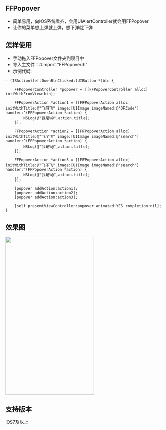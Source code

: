 ## FFPopover
* 简单易用，向iOS系统看齐，会用UIAlertController就会用FFPopover
* 让你的菜单想上弹就上弹，想下弹就下弹

## 怎样使用
* 手动拖入FFPopover文件夹到项目中
* 导入主文件：#import "FFPopover.h"
* 示例代码:

```objc
- (IBAction)leftDownBtnClicked:(UIButton *)btn {
    
    FFPopoverController *popover = [[FFPopoverController alloc] initWithFromView:btn];
    
    FFPopoverAction *action1 = [[FFPopoverAction alloc] initWithTitle:@"飞呀飞" image:[UIImage imageNamed:@"QRCode"] handler:^(FFPopoverAction *action) {
        NSLog(@"我是%@",action.title);
    }];
    
    FFPopoverAction *action2 = [[FFPopoverAction alloc] initWithTitle:@"飞了飞" image:[UIImage imageNamed:@"search"] handler:^(FFPopoverAction *action) {
        NSLog(@"我是%@",action.title);
    }];
    
    FFPopoverAction *action3 = [[FFPopoverAction alloc] initWithTitle:@"飞不飞" image:[UIImage imageNamed:@"search"] handler:^(FFPopoverAction *action) {
        NSLog(@"我是%@",action.title);
    }];
    
    [popover addAction:action1];
    [popover addAction:action2];
    [popover addAction:action3];
    
    [self presentViewController:popover animated:YES completion:nil];  
}
```

## 效果图
<img src="http://s11.sinaimg.cn/mw690/003uLCdEzy78T73HL1Eda&amp;690" width="280" height="497" name="image_operate_71751487430741898" id="image_operate_59231487430974390">

## 支持版本
iOS7及以上
